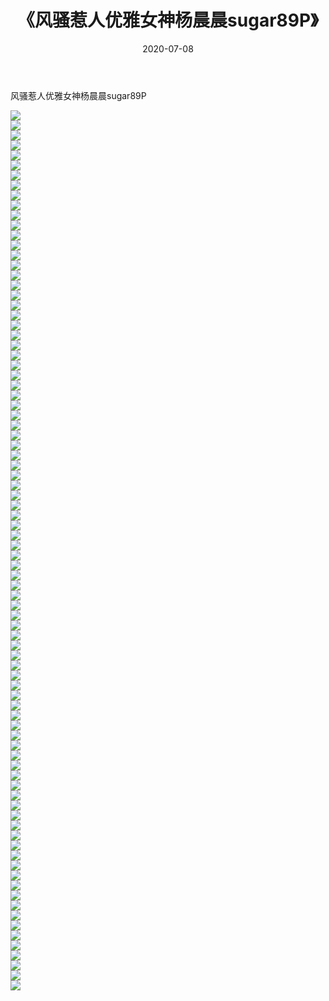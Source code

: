 ﻿---
layout: post
title:  《风骚惹人优雅女神杨晨晨sugar89P》
date:   2020-07-08
img: http://pic.660000.xyz/1:/性感/2020/风骚惹人优雅女神杨晨晨sugar89P/000.jpg
categories: [美女, 清纯, 唯美]
---

风骚惹人优雅女神杨晨晨sugar89P

  ![](http://pic.660000.xyz/1:/性感/2020/风骚惹人优雅女神杨晨晨sugar89P/001.jpg) <br> ![](http://pic.660000.xyz/1:/性感/2020/风骚惹人优雅女神杨晨晨sugar89P/002.jpg) <br> ![](http://pic.660000.xyz/1:/性感/2020/风骚惹人优雅女神杨晨晨sugar89P/003.jpg) <br> ![](http://pic.660000.xyz/1:/性感/2020/风骚惹人优雅女神杨晨晨sugar89P/004.jpg) <br> ![](http://pic.660000.xyz/1:/性感/2020/风骚惹人优雅女神杨晨晨sugar89P/005.jpg) <br> ![](http://pic.660000.xyz/1:/性感/2020/风骚惹人优雅女神杨晨晨sugar89P/006.jpg) <br> ![](http://pic.660000.xyz/1:/性感/2020/风骚惹人优雅女神杨晨晨sugar89P/007.jpg) <br> ![](http://pic.660000.xyz/1:/性感/2020/风骚惹人优雅女神杨晨晨sugar89P/008.jpg) <br> ![](http://pic.660000.xyz/1:/性感/2020/风骚惹人优雅女神杨晨晨sugar89P/009.jpg) <br> ![](http://pic.660000.xyz/1:/性感/2020/风骚惹人优雅女神杨晨晨sugar89P/010.jpg) <br> ![](http://pic.660000.xyz/1:/性感/2020/风骚惹人优雅女神杨晨晨sugar89P/011.jpg) <br> ![](http://pic.660000.xyz/1:/性感/2020/风骚惹人优雅女神杨晨晨sugar89P/012.jpg) <br> ![](http://pic.660000.xyz/1:/性感/2020/风骚惹人优雅女神杨晨晨sugar89P/013.jpg) <br> ![](http://pic.660000.xyz/1:/性感/2020/风骚惹人优雅女神杨晨晨sugar89P/014.jpg) <br> ![](http://pic.660000.xyz/1:/性感/2020/风骚惹人优雅女神杨晨晨sugar89P/015.jpg) <br> ![](http://pic.660000.xyz/1:/性感/2020/风骚惹人优雅女神杨晨晨sugar89P/016.jpg) <br> ![](http://pic.660000.xyz/1:/性感/2020/风骚惹人优雅女神杨晨晨sugar89P/017.jpg) <br> ![](http://pic.660000.xyz/1:/性感/2020/风骚惹人优雅女神杨晨晨sugar89P/018.jpg) <br> ![](http://pic.660000.xyz/1:/性感/2020/风骚惹人优雅女神杨晨晨sugar89P/019.jpg) <br> ![](http://pic.660000.xyz/1:/性感/2020/风骚惹人优雅女神杨晨晨sugar89P/020.jpg) <br> ![](http://pic.660000.xyz/1:/性感/2020/风骚惹人优雅女神杨晨晨sugar89P/021.jpg) <br> ![](http://pic.660000.xyz/1:/性感/2020/风骚惹人优雅女神杨晨晨sugar89P/022.jpg) <br> ![](http://pic.660000.xyz/1:/性感/2020/风骚惹人优雅女神杨晨晨sugar89P/023.jpg) <br> ![](http://pic.660000.xyz/1:/性感/2020/风骚惹人优雅女神杨晨晨sugar89P/024.jpg) <br> ![](http://pic.660000.xyz/1:/性感/2020/风骚惹人优雅女神杨晨晨sugar89P/025.jpg) <br> ![](http://pic.660000.xyz/1:/性感/2020/风骚惹人优雅女神杨晨晨sugar89P/026.jpg) <br> ![](http://pic.660000.xyz/1:/性感/2020/风骚惹人优雅女神杨晨晨sugar89P/027.jpg) <br> ![](http://pic.660000.xyz/1:/性感/2020/风骚惹人优雅女神杨晨晨sugar89P/028.jpg) <br> ![](http://pic.660000.xyz/1:/性感/2020/风骚惹人优雅女神杨晨晨sugar89P/029.jpg) <br> ![](http://pic.660000.xyz/1:/性感/2020/风骚惹人优雅女神杨晨晨sugar89P/030.jpg) <br> ![](http://pic.660000.xyz/1:/性感/2020/风骚惹人优雅女神杨晨晨sugar89P/031.jpg) <br> ![](http://pic.660000.xyz/1:/性感/2020/风骚惹人优雅女神杨晨晨sugar89P/032.jpg) <br> ![](http://pic.660000.xyz/1:/性感/2020/风骚惹人优雅女神杨晨晨sugar89P/033.jpg) <br> ![](http://pic.660000.xyz/1:/性感/2020/风骚惹人优雅女神杨晨晨sugar89P/034.jpg) <br> ![](http://pic.660000.xyz/1:/性感/2020/风骚惹人优雅女神杨晨晨sugar89P/035.jpg) <br> ![](http://pic.660000.xyz/1:/性感/2020/风骚惹人优雅女神杨晨晨sugar89P/036.jpg) <br> ![](http://pic.660000.xyz/1:/性感/2020/风骚惹人优雅女神杨晨晨sugar89P/037.jpg) <br> ![](http://pic.660000.xyz/1:/性感/2020/风骚惹人优雅女神杨晨晨sugar89P/038.jpg) <br> ![](http://pic.660000.xyz/1:/性感/2020/风骚惹人优雅女神杨晨晨sugar89P/039.jpg) <br> ![](http://pic.660000.xyz/1:/性感/2020/风骚惹人优雅女神杨晨晨sugar89P/040.jpg) <br> ![](http://pic.660000.xyz/1:/性感/2020/风骚惹人优雅女神杨晨晨sugar89P/041.jpg) <br> ![](http://pic.660000.xyz/1:/性感/2020/风骚惹人优雅女神杨晨晨sugar89P/042.jpg) <br> ![](http://pic.660000.xyz/1:/性感/2020/风骚惹人优雅女神杨晨晨sugar89P/043.jpg) <br> ![](http://pic.660000.xyz/1:/性感/2020/风骚惹人优雅女神杨晨晨sugar89P/044.jpg) <br> ![](http://pic.660000.xyz/1:/性感/2020/风骚惹人优雅女神杨晨晨sugar89P/045.jpg) <br> ![](http://pic.660000.xyz/1:/性感/2020/风骚惹人优雅女神杨晨晨sugar89P/046.jpg) <br> ![](http://pic.660000.xyz/1:/性感/2020/风骚惹人优雅女神杨晨晨sugar89P/047.jpg) <br> ![](http://pic.660000.xyz/1:/性感/2020/风骚惹人优雅女神杨晨晨sugar89P/048.jpg) <br> ![](http://pic.660000.xyz/1:/性感/2020/风骚惹人优雅女神杨晨晨sugar89P/049.jpg) <br> ![](http://pic.660000.xyz/1:/性感/2020/风骚惹人优雅女神杨晨晨sugar89P/050.jpg) <br> ![](http://pic.660000.xyz/1:/性感/2020/风骚惹人优雅女神杨晨晨sugar89P/051.jpg) <br> ![](http://pic.660000.xyz/1:/性感/2020/风骚惹人优雅女神杨晨晨sugar89P/052.jpg) <br> ![](http://pic.660000.xyz/1:/性感/2020/风骚惹人优雅女神杨晨晨sugar89P/053.jpg) <br> ![](http://pic.660000.xyz/1:/性感/2020/风骚惹人优雅女神杨晨晨sugar89P/054.jpg) <br> ![](http://pic.660000.xyz/1:/性感/2020/风骚惹人优雅女神杨晨晨sugar89P/055.jpg) <br> ![](http://pic.660000.xyz/1:/性感/2020/风骚惹人优雅女神杨晨晨sugar89P/056.jpg) <br> ![](http://pic.660000.xyz/1:/性感/2020/风骚惹人优雅女神杨晨晨sugar89P/057.jpg) <br> ![](http://pic.660000.xyz/1:/性感/2020/风骚惹人优雅女神杨晨晨sugar89P/058.jpg) <br> ![](http://pic.660000.xyz/1:/性感/2020/风骚惹人优雅女神杨晨晨sugar89P/059.jpg) <br> ![](http://pic.660000.xyz/1:/性感/2020/风骚惹人优雅女神杨晨晨sugar89P/060.jpg) <br> ![](http://pic.660000.xyz/1:/性感/2020/风骚惹人优雅女神杨晨晨sugar89P/061.jpg) <br> ![](http://pic.660000.xyz/1:/性感/2020/风骚惹人优雅女神杨晨晨sugar89P/062.jpg) <br> ![](http://pic.660000.xyz/1:/性感/2020/风骚惹人优雅女神杨晨晨sugar89P/063.jpg) <br> ![](http://pic.660000.xyz/1:/性感/2020/风骚惹人优雅女神杨晨晨sugar89P/064.jpg) <br> ![](http://pic.660000.xyz/1:/性感/2020/风骚惹人优雅女神杨晨晨sugar89P/065.jpg) <br> ![](http://pic.660000.xyz/1:/性感/2020/风骚惹人优雅女神杨晨晨sugar89P/066.jpg) <br> ![](http://pic.660000.xyz/1:/性感/2020/风骚惹人优雅女神杨晨晨sugar89P/067.jpg) <br> ![](http://pic.660000.xyz/1:/性感/2020/风骚惹人优雅女神杨晨晨sugar89P/068.jpg) <br> ![](http://pic.660000.xyz/1:/性感/2020/风骚惹人优雅女神杨晨晨sugar89P/069.jpg) <br> ![](http://pic.660000.xyz/1:/性感/2020/风骚惹人优雅女神杨晨晨sugar89P/070.jpg) <br> ![](http://pic.660000.xyz/1:/性感/2020/风骚惹人优雅女神杨晨晨sugar89P/071.jpg) <br> ![](http://pic.660000.xyz/1:/性感/2020/风骚惹人优雅女神杨晨晨sugar89P/072.jpg) <br> ![](http://pic.660000.xyz/1:/性感/2020/风骚惹人优雅女神杨晨晨sugar89P/073.jpg) <br> ![](http://pic.660000.xyz/1:/性感/2020/风骚惹人优雅女神杨晨晨sugar89P/074.jpg) <br> ![](http://pic.660000.xyz/1:/性感/2020/风骚惹人优雅女神杨晨晨sugar89P/075.jpg) <br> ![](http://pic.660000.xyz/1:/性感/2020/风骚惹人优雅女神杨晨晨sugar89P/076.jpg) <br> ![](http://pic.660000.xyz/1:/性感/2020/风骚惹人优雅女神杨晨晨sugar89P/077.jpg) <br> ![](http://pic.660000.xyz/1:/性感/2020/风骚惹人优雅女神杨晨晨sugar89P/078.jpg) <br> ![](http://pic.660000.xyz/1:/性感/2020/风骚惹人优雅女神杨晨晨sugar89P/079.jpg) <br> ![](http://pic.660000.xyz/1:/性感/2020/风骚惹人优雅女神杨晨晨sugar89P/080.jpg) <br> ![](http://pic.660000.xyz/1:/性感/2020/风骚惹人优雅女神杨晨晨sugar89P/081.jpg) <br> ![](http://pic.660000.xyz/1:/性感/2020/风骚惹人优雅女神杨晨晨sugar89P/082.jpg) <br> ![](http://pic.660000.xyz/1:/性感/2020/风骚惹人优雅女神杨晨晨sugar89P/083.jpg) <br> ![](http://pic.660000.xyz/1:/性感/2020/风骚惹人优雅女神杨晨晨sugar89P/084.jpg) <br> ![](http://pic.660000.xyz/1:/性感/2020/风骚惹人优雅女神杨晨晨sugar89P/085.jpg) <br> ![](http://pic.660000.xyz/1:/性感/2020/风骚惹人优雅女神杨晨晨sugar89P/086.jpg) <br> ![](http://pic.660000.xyz/1:/性感/2020/风骚惹人优雅女神杨晨晨sugar89P/087.jpg) <br> ![](http://pic.660000.xyz/1:/性感/2020/风骚惹人优雅女神杨晨晨sugar89P/088.jpg) <br>